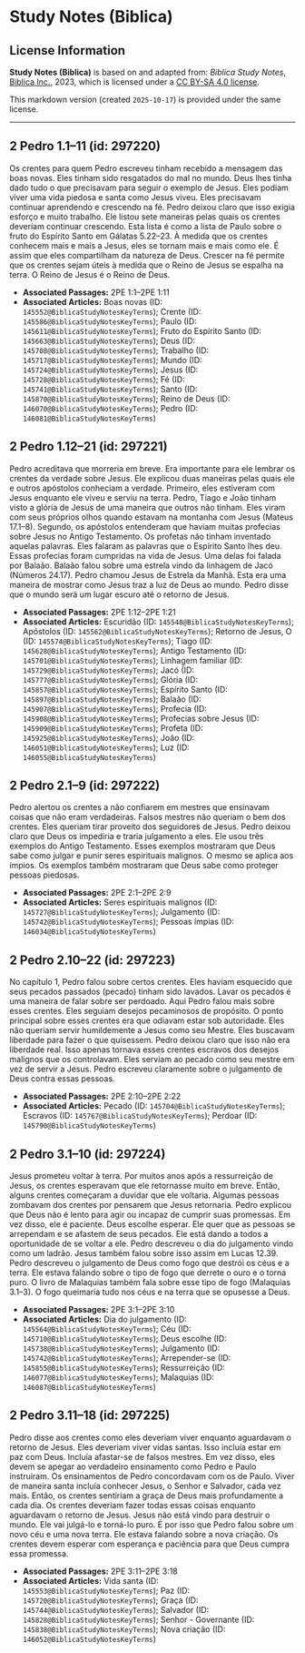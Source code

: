 # Study Notes (Biblica)

## License Information

**Study Notes (Biblica)** is based on and adapted from: _Biblica Study Notes_, [Biblica Inc.](https://www.biblica.com/), 2023, which is licensed under a [CC BY-SA 4.0 license](https://creativecommons.org/licenses/by-sa/4.0/legalcode.en).

This markdown version (created `2025-10-17`) is provided under the same license.



--------------------------------

## 2 Pedro 1.1–11 (id: 297220)

Os crentes para quem Pedro escreveu tinham recebido a mensagem das boas novas. Eles tinham sido resgatados do mal no mundo. Deus lhes tinha dado tudo o que precisavam para seguir o exemplo de Jesus. Eles podiam viver uma vida piedosa e santa como Jesus viveu. Eles precisavam continuar aprendendo e crescendo na fé. Pedro deixou claro que isso exigia esforço e muito trabalho. Ele listou sete maneiras pelas quais os crentes deveriam continuar crescendo. Esta lista é como a lista de Paulo sobre o fruto do Espírito Santo em Gálatas 5\.22–23\. À medida que os crentes conhecem mais e mais a Jesus, eles se tornam mais e mais como ele. É assim que eles compartilham da natureza de Deus. Crescer na fé permite que os crentes sejam úteis à medida que o Reino de Jesus se espalha na terra. O Reino de Jesus é o Reino de Deus.

* **Associated Passages:** 2PE 1:1–2PE 1:11
* **Associated Articles:** Boas novas (ID: `145552@BiblicaStudyNotesKeyTerms`); Crente (ID: `145586@BiblicaStudyNotesKeyTerms`); Paulo (ID: `145611@BiblicaStudyNotesKeyTerms`); Fruto do Espírito Santo (ID: `145663@BiblicaStudyNotesKeyTerms`); Deus (ID: `145708@BiblicaStudyNotesKeyTerms`); Trabalho (ID: `145717@BiblicaStudyNotesKeyTerms`); Mundo (ID: `145724@BiblicaStudyNotesKeyTerms`); Jesus (ID: `145728@BiblicaStudyNotesKeyTerms`); Fé (ID: `145741@BiblicaStudyNotesKeyTerms`); Santo (ID: `145870@BiblicaStudyNotesKeyTerms`); Reino de Deus (ID: `146070@BiblicaStudyNotesKeyTerms`); Pedro (ID: `146081@BiblicaStudyNotesKeyTerms`)

## 2 Pedro 1.12–21 (id: 297221)

Pedro acreditava que morreria em breve. Era importante para ele lembrar os crentes da verdade sobre Jesus. Ele explicou duas maneiras pelas quais ele e outros apóstolos conheciam a verdade. Primeiro, eles estiveram com Jesus enquanto ele viveu e serviu na terra. Pedro, Tiago e João tinham visto a glória de Jesus de uma maneira que outros não tinham. Eles viram com seus próprios olhos quando estavam na montanha com Jesus (Mateus 17\.1–8\). Segundo, os apóstolos entenderam que haviam muitas profecias sobre Jesus no Antigo Testamento. Os profetas não tinham inventado aquelas palavras. Eles falaram as palavras que o Espírito Santo lhes deu. Essas profecias foram cumpridas na vida de Jesus. Uma delas foi falada por Balaão. Balaão falou sobre uma estrela vindo da linhagem de Jacó (Números 24\.17\). Pedro chamou Jesus de Estrela da Manhã. Esta era uma maneira de mostrar como Jesus traz a luz de Deus ao mundo. Pedro disse que o mundo será um lugar escuro até o retorno de Jesus.

* **Associated Passages:** 2PE 1:12–2PE 1:21
* **Associated Articles:** Escuridão (ID: `145548@BiblicaStudyNotesKeyTerms`); Apóstolos (ID: `145562@BiblicaStudyNotesKeyTerms`); Retorno de Jesus, O (ID: `145574@BiblicaStudyNotesKeyTerms`); Tiago (ID: `145628@BiblicaStudyNotesKeyTerms`); Antigo Testamento (ID: `145701@BiblicaStudyNotesKeyTerms`); Linhagem familiar (ID: `145729@BiblicaStudyNotesKeyTerms`); Jacó (ID: `145777@BiblicaStudyNotesKeyTerms`); Glória (ID: `145857@BiblicaStudyNotesKeyTerms`); Espírito Santo (ID: `145897@BiblicaStudyNotesKeyTerms`); Balaão (ID: `145907@BiblicaStudyNotesKeyTerms`); Profecia (ID: `145908@BiblicaStudyNotesKeyTerms`); Profecias sobre Jesus (ID: `145909@BiblicaStudyNotesKeyTerms`); Profeta (ID: `145925@BiblicaStudyNotesKeyTerms`); João (ID: `146051@BiblicaStudyNotesKeyTerms`); Luz (ID: `146055@BiblicaStudyNotesKeyTerms`)

## 2 Pedro 2.1–9 (id: 297222)

Pedro alertou os crentes a não confiarem em mestres que ensinavam coisas que não eram verdadeiras. Falsos mestres não queriam o bem dos crentes. Eles queriam tirar proveito dos seguidores de Jesus. Pedro deixou claro que Deus os impediria e traria julgamento a eles. Ele usou três exemplos do Antigo Testamento. Esses exemplos mostraram que Deus sabe como julgar e punir seres espirituais malignos. O mesmo se aplica aos ímpios. Os exemplos também mostraram que Deus sabe como proteger pessoas piedosas.

* **Associated Passages:** 2PE 2:1–2PE 2:9
* **Associated Articles:** Seres espirituais malignos (ID: `145727@BiblicaStudyNotesKeyTerms`); Julgamento (ID: `145742@BiblicaStudyNotesKeyTerms`); Pessoas ímpias (ID: `146034@BiblicaStudyNotesKeyTerms`)

## 2 Pedro 2.10–22 (id: 297223)

No capítulo 1, Pedro falou sobre certos crentes. Eles haviam esquecido que seus pecados passados (pecado) tinham sido lavados. Lavar os pecados é uma maneira de falar sobre ser perdoado. Aqui Pedro falou mais sobre esses crentes. Eles seguiam desejos pecaminosos de propósito. O ponto principal sobre esses crentes era que odiavam estar sob autoridade. Eles não queriam servir humildemente a Jesus como seu Mestre. Eles buscavam liberdade para fazer o que quisessem. Pedro deixou claro que isso não era liberdade real. Isso apenas tornava esses crentes escravos dos desejos malignos que os controlavam. Eles serviam ao pecado como seu mestre em vez de servir a Jesus. Pedro escreveu claramente sobre o julgamento de Deus contra essas pessoas.

* **Associated Passages:** 2PE 2:10–2PE 2:22
* **Associated Articles:** Pecado (ID: `145704@BiblicaStudyNotesKeyTerms`); Escravos (ID: `145767@BiblicaStudyNotesKeyTerms`); Perdoar (ID: `145790@BiblicaStudyNotesKeyTerms`)

## 2 Pedro 3.1–10 (id: 297224)

Jesus prometeu voltar à terra. Por muitos anos após a ressurreição de Jesus, os crentes esperavam que ele retornasse muito em breve. Então, alguns crentes começaram a duvidar que ele voltaria. Algumas pessoas zombavam dos crentes por pensarem que Jesus retornaria. Pedro explicou que Deus não é lento para agir ou incapaz de cumprir suas promessas. Em vez disso, ele é paciente. Deus escolhe esperar. Ele quer que as pessoas se arrependam e se afastem de seus pecados. Ele está dando a todos a oportunidade de se voltar a ele. Pedro descreveu o dia do julgamento vindo como um ladrão. Jesus também falou sobre isso assim em Lucas 12\.39\. Pedro descreveu o julgamento de Deus como fogo que destrói os céus e a terra. Ele estava falando sobre o tipo de fogo que derrete o ouro e o torna puro. O livro de Malaquias também fala sobre esse tipo de fogo (Malaquias 3\.1–3\). O fogo queimaria tudo nos céus e na terra que se opusesse a Deus.

* **Associated Passages:** 2PE 3:1–2PE 3:10
* **Associated Articles:** Dia do julgamento (ID: `145564@BiblicaStudyNotesKeyTerms`); Céu (ID: `145710@BiblicaStudyNotesKeyTerms`); Deus escolhe (ID: `145738@BiblicaStudyNotesKeyTerms`); Julgamento (ID: `145742@BiblicaStudyNotesKeyTerms`); Arrepender-se (ID: `145855@BiblicaStudyNotesKeyTerms`); Ressurreição (ID: `146077@BiblicaStudyNotesKeyTerms`); Malaquias (ID: `146087@BiblicaStudyNotesKeyTerms`)

## 2 Pedro 3.11–18 (id: 297225)

Pedro disse aos crentes como eles deveriam viver enquanto aguardavam o retorno de Jesus. Eles deveriam viver vidas santas. Isso incluía estar em paz com Deus. Incluía afastar\-se de falsos mestres. Em vez disso, eles devem se apegar ao verdadeiro ensinamento como Pedro e Paulo instruiram. Os ensinamentos de Pedro concordavam com os de Paulo. Viver de maneira santa incluía conhecer Jesus, o Senhor e Salvador, cada vez mais. Então, os crentes sentiriam a graça de Deus mais profundamente a cada dia. Os crentes deveriam fazer todas essas coisas enquanto aguardavam o retorno de Jesus. Jesus não está vindo para destruir o mundo. Ele vai julgá\-lo e torná\-lo puro. É por isso que Pedro falou sobre um novo céu e uma nova terra. Ele estava falando sobre a nova criação. Os crentes devem esperar com esperança e paciência para que Deus cumpra essa promessa.

* **Associated Passages:** 2PE 3:11–2PE 3:18
* **Associated Articles:** Vida santa (ID: `145553@BiblicaStudyNotesKeyTerms`); Paz (ID: `145720@BiblicaStudyNotesKeyTerms`); Graça (ID: `145744@BiblicaStudyNotesKeyTerms`); Salvador (ID: `145828@BiblicaStudyNotesKeyTerms`); Senhor - Governante (ID: `145838@BiblicaStudyNotesKeyTerms`); Nova criação (ID: `146052@BiblicaStudyNotesKeyTerms`)

